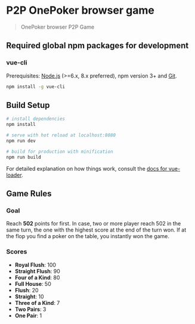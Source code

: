 # P2P OnePoker browser game

> OnePoker browser P2P Game

## Required global npm packages for development

### vue-cli

Prerequisites: [Node.js](https://nodejs.org/en/) (>=6.x, 8.x preferred), npm version 3+ and [Git](https://git-scm.com/).

``` bash
npm install -g vue-cli
```

## Build Setup

``` bash
# install dependencies
npm install

# serve with hot reload at localhost:8080
npm run dev

# build for production with minification
npm run build
```

For detailed explanation on how things work, consult the [docs for vue-loader](http://vuejs.github.io/vue-loader).

## Game Rules

### Goal

Reach **502** points for first. In case, two or more player reach 502 in the same turn, the one with the highest score at the end of the turn won. If at the flop you find a poker on the table, you instantly won the game.

### Scores

- **Royal Flush**: 100
- **Straight Flush**: 90
- **Four of a Kind**: 80
- **Full House**: 50
- **Flush**: 20
- **Straight**: 10
- **Three of a Kind**: 7
- **Two Pairs**: 3
- **One Pair**: 1

